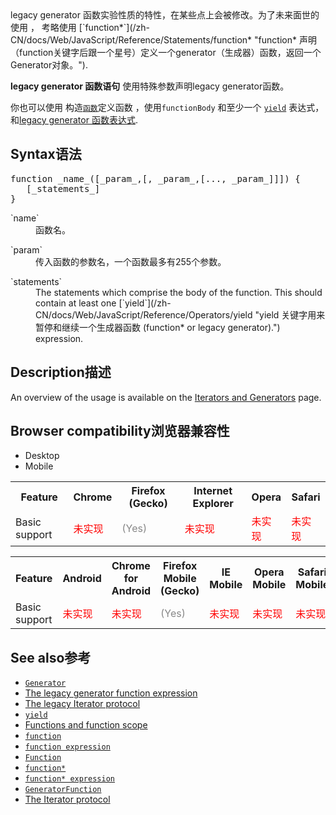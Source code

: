 <div class="warning">legacy generator 函数实验性质的特性，在某些点上会被修改。为了未来面世的使用 ， 考略使用 [`function*`](/zh-CN/docs/Web/JavaScript/Reference/Statements/function* "function* 声明（function关键字后跟一个星号）定义一个generator（生成器）函数，返回一个Generator对象。").</div>

**legacy generator 函数语句** 使用特殊参数声明legacy generator函数。

你也可以使用 构造[`函数`](/zh-CN/docs/Web/JavaScript/Reference/函数 "此页面仍未被本地化, 期待您的翻译!")定义函数 ，使用`functionBody` 和至少一个 [`yield`](/zh-CN/docs/Web/JavaScript/Reference/运算符/yield "此页面仍未被本地化, 期待您的翻译!") 表达式，和[legacy generator 函数表达式](/zh-CN/docs/Web/JavaScript/Reference/运算符/Legacy_generator_function "此页面仍未被本地化, 期待您的翻译!").

## Syntax语法

<pre class="syntaxbox">function _name_([_param_,[, _param_,[..., _param_]]]) {
   [_statements_]
}
</pre>

<dl>

<dt>`name`</dt>

<dd>函数名。</dd>

</dl>

<dl>

<dt>`param`</dt>

<dd>传入函数的参数名，一个函数最多有255个参数。</dd>

</dl>

<dl>

<dt>`statements`</dt>

<dd>The statements which comprise the body of the function. This should contain at least one [`yield`](/zh-CN/docs/Web/JavaScript/Reference/Operators/yield "yield 关键字用来暂停和继续一个生成器函数 (function* or legacy generator).") expression.</dd>

</dl>

## Description描述

An overview of the usage is available on the [Iterators and Generators](/en-US/docs/JavaScript/Guide/Iterators_and_Generators) page.

## Browser compatibility浏览器兼容性

<div class="htab"><a name="AutoCompatibilityTable" id="AutoCompatibilityTable"></a>

*   <a>Desktop</a>
*   <a>Mobile</a>

</div>

<div id="compat-desktop">

<table class="compat-table">

<tbody>

<tr>

<th>Feature</th>

<th>Chrome</th>

<th>Firefox (Gecko)</th>

<th>Internet Explorer</th>

<th>Opera</th>

<th>Safari</th>

</tr>

<tr>

<td>Basic support</td>

<td><span style="color: #f00;">未实现</span></td>

<td><span title="Please update this with the earliest version of support." style="color: #888;">(Yes)</span></td>

<td><span style="color: #f00;">未实现</span></td>

<td><span style="color: #f00;">未实现</span></td>

<td><span style="color: #f00;">未实现</span></td>

</tr>

</tbody>

</table>

</div>

<div id="compat-mobile">

<table class="compat-table">

<tbody>

<tr>

<th>Feature</th>

<th>Android</th>

<th>Chrome for Android</th>

<th>Firefox Mobile (Gecko)</th>

<th>IE Mobile</th>

<th>Opera Mobile</th>

<th>Safari Mobile</th>

</tr>

<tr>

<td>Basic support</td>

<td><span style="color: #f00;">未实现</span></td>

<td><span style="color: #f00;">未实现</span></td>

<td><span title="Please update this with the earliest version of support." style="color: #888;">(Yes)</span></td>

<td><span style="color: #f00;">未实现</span></td>

<td><span style="color: #f00;">未实现</span></td>

<td><span style="color: #f00;">未实现</span></td>

</tr>

</tbody>

</table>

</div>

## See also参考

*   [`Generator`](/zh-CN/docs/Web/JavaScript/Reference/Global_Objects/Generator "这个生成器对象是由一个生成器函数 generator function 返回的。并且它是同时遵守 The iterable protocol 可遍历协议和The iterator protocol 迭代器模式协议 .")
*   [The legacy generator function expression](/en-US/docs/Web/JavaScript/Reference/Operators/Legacy_generator_function)
*   [The legacy Iterator protocol](/en-US/docs/Web/JavaScript/Guide/The_legacy_Iterator_protocol)
*   [`yield`](/zh-CN/docs/Web/JavaScript/Reference/Operators/yield "yield 关键字用来暂停和继续一个生成器函数 (function* or legacy generator).")
*   [Functions and function scope](/en-US/docs/Web/JavaScript/Reference/Functions_and_function_scope)
*   [`function`](/zh-CN/docs/Web/JavaScript/Reference/Statements/function "函数声明用指定的参数声明一个函数。")
*   [`function expression`](/zh-CN/docs/Web/JavaScript/Reference/Operators/function "function 关键字可用来在一个表达式中定义一个函数。")
*   [`Function`](/zh-CN/docs/Web/JavaScript/Reference/Function "此页面仍未被本地化, 期待您的翻译!")
*   [`function*`](/zh-CN/docs/Web/JavaScript/Reference/Statements/function* "function* 声明（function关键字后跟一个星号）定义一个generator（生成器）函数，返回一个Generator对象。")
*   [`function* expression`](/zh-CN/docs/Web/JavaScript/Reference/Operators/function* "function*关键字可以在表达式内部定义一个生成器函数。")
*   [`GeneratorFunction`](/zh-CN/docs/Web/JavaScript/Reference/GeneratorFunction "此页面仍未被本地化, 期待您的翻译!")
*   [The Iterator protocol](/en-US/docs/Web/JavaScript/Guide/The_Iterator_protocol)